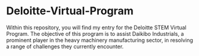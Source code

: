 # Deloitte-Virtual-Program
Within this repository, you will find my entry for the Deloitte STEM Virtual Program. The objective of this program is to assist Daikibo Industrials, a prominent player in the heavy machinery manufacturing sector, in resolving a range of challenges they currently encounter.
